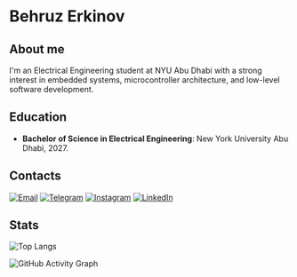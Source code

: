 # Behruz Erkinov

## About me

I'm an Electrical Engineering student at NYU Abu Dhabi with a strong interest in embedded systems, microcontroller architecture, and low-level software development.

## Education

- **Bachelor of Science in Electrical Engineering**: New York University Abu Dhabi, 2027.

## Contacts

[![Email](https://img.shields.io/badge/Email-%23EEEEEE?logo=gmail&logoColor=%23EA4335)](mailto:be2184@nyu.edu) [![Telegram](https://img.shields.io/badge/Telegram-2CA5E0?logo=telegram&logoColor=white)](https://t.me/chieftain_0) [![Instagram](https://img.shields.io/badge/Instagram-E4405F?logo=instagram&logoColor=white)](https://www.instagram.com/chieftain_0_v2/) [![LinkedIn](https://img.shields.io/badge/LinkedIn-0077B5?logo=linkedin&logoColor=white)](https://www.linkedin.com/in/behruzerkinov/)

## Stats

![Top Langs](https://github-readme-stats.vercel.app/api/top-langs/?username=chieftain0&theme=transparent&hide_border=false&include_all_commits=true&count_private=false&layout=compact)

![GitHub Activity Graph](https://github-readme-activity-graph.vercel.app/graph?username=chieftain0&theme=transparent)
